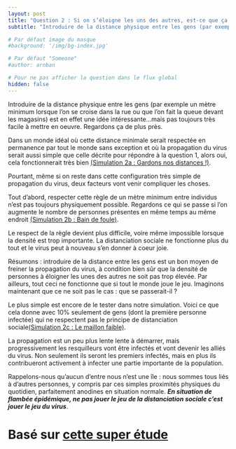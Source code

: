 ```yaml
---
layout: post
title: "Question 2 : Si on s’éloigne les uns des autres, est-ce que ça change vraiment quelque chose ?"
subtitle: "Introduire de la distance physique entre les gens (par exemple un mètre minimum lorsque l’on se croise dans la rue ou que l’on fait la queue devant les magasins) est en effet une idée intéressante...mais pas toujours très facile à mettre en oeuvre."

# Par défaut image du masque
#background: '/img/bg-index.jpg'

# Par défaut "Someone"
#author: arnban

# Pour ne pas afficher la question dans le flux global
hidden: false
---
```


Introduire de la distance physique entre les gens (par exemple un mètre minimum lorsque l’on se croise dans la rue ou que l’on fait la queue devant les magasins) est en effet une idée intéressante...mais pas toujours très facile à mettre en oeuvre. Regardons ça de plus près.

Dans un monde idéal où cette distance minimale serait respectée en permanence par tout le monde sans exception et où la propagation du virus serait aussi simple que celle décrite pour répondre à la question 1, alors oui, cela fonctionnerait très bien [(Simulation 2a : Gardons nos distances !)](/simulations/CoVprehension.html).

<div id="particles-js-Q2A"></div>

Pourtant, même si on reste dans cette configuration très simple de propagation du virus, deux facteurs vont venir compliquer les choses.

Tout d’abord, respecter cette règle de un mètre minimum entre individus n’est pas toujours physiquement possible. Regardons ce qui se passe si l’on augmente le nombre de personnes présentes en même temps au même endroit [(Simulation 2b : Bain de foule)](/simulations/CoVprehension.html).

<div id="particles-js-Q2B"></div>

Le respect de la règle devient plus difficile, voire même impossible lorsque la densité est trop importante. La distanciation sociale ne fonctionne plus du tout et le virus peut à nouveau s’en donner à coeur joie.


Résumons : introduire de la distance entre les gens est un bon moyen de freiner la propagation du virus, à condition bien sûr que la densité de personnes à éloigner les unes des autres ne soit pas trop élevée. Par ailleurs, tout ceci ne fonctionne que si tout le monde joue le jeu. Imaginons maintenant que ce ne soit pas le cas : que se passerait-il ?

Le plus simple est encore de le tester dans notre simulation. Voici ce que cela donne avec 10% seulement de gens (dont la première personne infectée) qui ne respectent pas le principe de distanciation sociale[(Simulation 2c : Le maillon faible)](/simulations/CoVprehension.html).

<div id="particles-js-Q2C"></div>


La propagation est un peu plus lente lente à démarrer, mais progressivement les resquilleurs vont être infectés et vont devenir les alliés du virus. Non seulement ils seront les premiers infectés, mais en plus ils contribueront activement à infecter une partie importante de la population.

Rappelons-nous qu’aucun d’entre nous n’est une île : nous sommes tous liés à d’autres personnes, y compris par ces simples proximités physiques du quotidien, parfaitement anodines en situation normale. ***En situation de flambée épidémique, ne pas jouer le jeu de la distanciation sociale c’est jouer le jeu du virus***.


# <p class="post-meta">Basé sur <a href="#">cette super étude</a></p>
